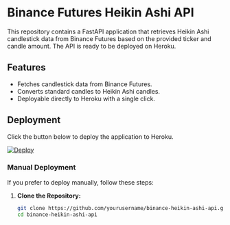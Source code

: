 # Binance Futures Heikin Ashi API

This repository contains a FastAPI application that retrieves Heikin Ashi candlestick data from Binance Futures based on the provided ticker and candle amount. The API is ready to be deployed on Heroku.

## Features

- Fetches candlestick data from Binance Futures.
- Converts standard candles to Heikin Ashi candles.
- Deployable directly to Heroku with a single click.

## Deployment

Click the button below to deploy the application to Heroku.

[![Deploy](https://www.heroku.com/deploy/button.svg)](https://heroku.com/deploy)

### Manual Deployment

If you prefer to deploy manually, follow these steps:

1. **Clone the Repository:**

   ```bash
   git clone https://github.com/yourusername/binance-heikin-ashi-api.git
   cd binance-heikin-ashi-api
